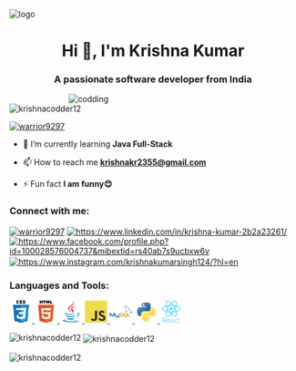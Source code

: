 ![logo](https://github.com/krishnacodder12/Krishna/blob/main/github%20banner.png)
<h1 align="center">Hi 👋, I'm Krishna Kumar</h1>
<h3 align="center">A passionate software developer from India</h3>
<img align="right" alt="codding" width="400" src="https://user-images.githubusercontent.com/55389276/140866485-8fb1c876-9a8f-4d6a-98dc-08c4981eaf70.gif">

<p align="left"> <img src="https://komarev.com/ghpvc/?username=krishnacodder12&label=Profile%20views&color=0e75b6&style=flat" alt="krishnacodder12" /> </p>

<p align="left"> <a href="https://twitter.com/warrior9297" target="blank"><img src="https://img.shields.io/twitter/follow/warrior9297?logo=twitter&style=for-the-badge" alt="warrior9297" /></a> </p>

- 🌱 I’m currently learning **Java Full-Stack**

- 📫 How to reach me **krishnakr2355@gmail.com**

- ⚡ Fun fact **I am funny😊**

<h3 align="left">Connect with me:</h3>
<p align="left">
<a href="https://twitter.com/warrior9297" target="blank"><img align="center" src="https://raw.githubusercontent.com/rahuldkjain/github-profile-readme-generator/master/src/images/icons/Social/twitter.svg" alt="warrior9297" height="30" width="40" /></a>
<a href="https://linkedin.com/in/https://www.linkedin.com/in/krishna-kumar-2b2a23261/" target="blank"><img align="center" src="https://raw.githubusercontent.com/rahuldkjain/github-profile-readme-generator/master/src/images/icons/Social/linked-in-alt.svg" alt="https://www.linkedin.com/in/krishna-kumar-2b2a23261/" height="30" width="40" /></a>
<a href="https://fb.com/https://www.facebook.com/profile.php?id=100028576004737&mibextid=rs40ab7s9ucbxw6v" target="blank"><img align="center" src="https://raw.githubusercontent.com/rahuldkjain/github-profile-readme-generator/master/src/images/icons/Social/facebook.svg" alt="https://www.facebook.com/profile.php?id=100028576004737&mibextid=rs40ab7s9ucbxw6v" height="30" width="40" /></a>
<a href="https://instagram.com/https://www.instagram.com/krishnakumarsingh124/?hl=en" target="blank"><img align="center" src="https://raw.githubusercontent.com/rahuldkjain/github-profile-readme-generator/master/src/images/icons/Social/instagram.svg" alt="https://www.instagram.com/krishnakumarsingh124/?hl=en" height="30" width="40" /></a>
</p>

<h3 align="left">Languages and Tools:</h3>
<p align="left"> <a href="https://www.w3schools.com/css/" target="_blank" rel="noreferrer"> <img src="https://raw.githubusercontent.com/devicons/devicon/master/icons/css3/css3-original-wordmark.svg" alt="css3" width="40" height="40"/> </a> <a href="https://www.w3.org/html/" target="_blank" rel="noreferrer"> <img src="https://raw.githubusercontent.com/devicons/devicon/master/icons/html5/html5-original-wordmark.svg" alt="html5" width="40" height="40"/> </a> <a href="https://www.java.com" target="_blank" rel="noreferrer"> <img src="https://raw.githubusercontent.com/devicons/devicon/master/icons/java/java-original.svg" alt="java" width="40" height="40"/> </a> <a href="https://developer.mozilla.org/en-US/docs/Web/JavaScript" target="_blank" rel="noreferrer"> <img src="https://raw.githubusercontent.com/devicons/devicon/master/icons/javascript/javascript-original.svg" alt="javascript" width="40" height="40"/> </a> <a href="https://www.mysql.com/" target="_blank" rel="noreferrer"> <img src="https://raw.githubusercontent.com/devicons/devicon/master/icons/mysql/mysql-original-wordmark.svg" alt="mysql" width="40" height="40"/> </a> <a href="https://www.python.org" target="_blank" rel="noreferrer"> <img src="https://raw.githubusercontent.com/devicons/devicon/master/icons/python/python-original.svg" alt="python" width="40" height="40"/> </a> <a href="https://reactjs.org/" target="_blank" rel="noreferrer"> <img src="https://raw.githubusercontent.com/devicons/devicon/master/icons/react/react-original-wordmark.svg" alt="react" width="40" height="40"/> </a> </p>

<p><img align="left" src="https://github-readme-stats.vercel.app/api/top-langs?username=krishnacodder12&show_icons=true&locale=en&layout=compact" alt="krishnacodder12" /></p>

<p>&nbsp;<img align="center" src="https://github-readme-stats.vercel.app/api?username=krishnacodder12&show_icons=true&locale=en" alt="krishnacodder12" /></p>

<p><img align="center" src="https://github-readme-streak-stats.herokuapp.com/?user=krishnacodder12&" alt="krishnacodder12" /></p>
